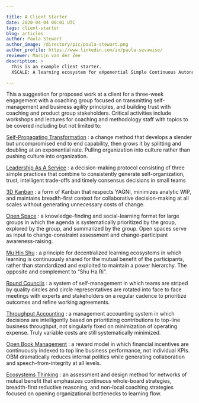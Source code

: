 ```yaml
---

title: A Client Starter
date: 2020-04-04 00:01 UTC
tags: client-starter
blog: articles
author: Paula Stewart
author_image: /directory/pic/paula-stewart.png
author_profile: https://www.linkedin.com/in/paula-sevawise/
reviewer: Marijn van der Zee
description: >
  This is an example client starter.
  XSCALE: A learning ecosystem for eXponential Simple Continuous Autonomous Learning Ecosystems

---
```


This a suggestion for proposed work at a client for a three-week engagement with a coaching group focused on transmitting self-management and business agility principles, and building trust with coaching and product group stakeholders. Critical activities include workshops and lectures for coaching and methodology staff with topics to be covered including but not limited to:

[Self-Propagating Transformation] : a change method that develops a slender but uncompromised end to end capability, then grows it by splitting and doubling at an exponential rate. Pulling organization into culture rather than pushing culture into organization.

[Leadership As A Service] : a decision-making protocol consisting of three simple practices that combine to consistently generate self-organization, trust, intelligent trade-offs and timely consensus decisions in small teams

[3D Kanban] : a form of Kanban that respects YAGNI, minimizes analytic WIP, and maintains breadth-first context for collaborative decision-making at all scales without generating unnecessary costs of change.

[Open Space] : a knowledge-finding and social-learning format for large groups in which the agenda is systematically prioritized by the group, explored by the group, and summarized by the group. Open spaces serve as input to change-constraint assessment and change-participant awareness-raising.

[Mu Hin Shu] : a principle for decentralized learning ecosystems in which learning is continuously shared for the mutual benefit of the participants, rather than standardized and exploited to maintain a power hierarchy. The opposite and complement to “Shu Ha Ri”.

[Round Councils] : a system of self-management in which teams are striped by quality circles and circle representatives are rotated into face to face meetings with experts and stakeholders on a regular cadence to prioritize outcomes and refine working agreements. 

[Throughput Accounting] : a management accounting system in which decisions are intelligently based on prioritizing contributions to top-line business throughput, not singularly fixed on minimization of operating expense. Truly variable costs are still systematically minimized.

[Open Book Management] : a reward model in which financial incentives are continuously indexed to top line business performance, not individual KPIs. OBM dramatically reduces internal politics while generating collaboration and speech-from-integrity at all levels.

[Ecosystems Thinking] : an assessment and design method for networks of mutual benefit that emphasizes continuous whole-board strategies, breadth-first reductive reasoning, and non-local coaching strategies focused on opening organizational bottlenecks to learning flow.

  [Self-Propagating Transformation]: https://medium.com/@xscalealliance/self-propagating-transformation-e7668c28dbd4
  [Leadership As A Service]: https://medium.com/@xscalealliance/leadership-as-a-service-6bf4ebb1199b
  [3D Kanban]: https://medium.com/@xscalealliance/3d-kanban-cb7a936bb0d0
  [Open Space]: https://openspaceworld.org/wp2/
  [Mu Hin Shu]: https://medium.com/@xscalealliance/the-samurai-and-the-tea-master-7ae63d7af640
  [Round Councils]: https://medium.com/@xscalealliance/round-councils-a9f8eaaaf363
  [Throughput Accounting]: https://www.scienceofbusiness.com/throughput-accounting/
  [Open Book Management]: https://www.forbes.com/sites/fotschcase/2017/07/25/the-business-case-for-open-book-management/#ecc50c558831
  [Ecosystems Thinking]: https://medium.com/@paulastewart_63278/12-principles-of-ecosystems-thinking-653ef3b958f2

